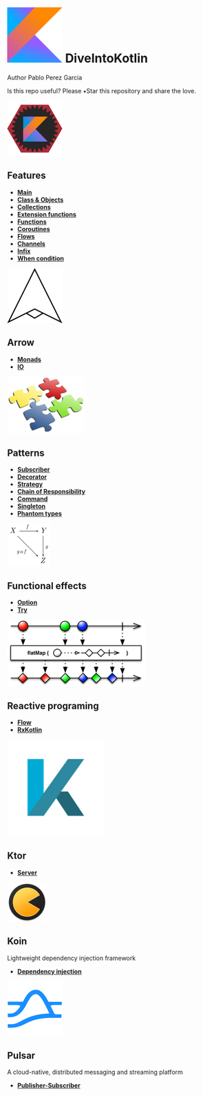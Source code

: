 # ![alt text](img/kotlin.png)  DiveIntoKotlin 

Author Pablo Perez Garcia 

Is this repo useful? Please ⭑Star this repository and share the love.

![alt text](img/features.png) 

## Features 

* **[Main](features/src/main/kotlin/another/package/Main.kt)**
* **[Class & Objects](features/src/main/kotlin/ClassAndObjects.kt)**
* **[Collections](features/src/main/kotlin/Collection.kt)**
* **[Extension functions](features/src/main/kotlin/ExtensionFunction.kt)**
* **[Functions](features/src/main/kotlin/Functions.kt)**
* **[Coroutines](features/src/main/kotlin/Coroutines.kt)**
* **[Flows](features/src/main/kotlin/Flows.kt)**
* **[Channels](features/src/main/kotlin/Channels.kt)**
* **[Infix](features/src/main/kotlin/Infix.kt)**
* **[When condition](features/src/main/kotlin/WhenCondition.kt)**

![alt text](img/arrow.png) 

## Arrow 
* **[Monads](features/src/main/kotlin/arrow/MonadsEffects.kt)**
* **[IO](features/src/main/kotlin/arrow/FunctionalEffects.kt)**

![alt text](img/design.png) 

## Patterns

* **[Subscriber](features/src/main/kotlin/patterns/PublisherClass.kt)**
* **[Decorator](features/src/main/kotlin/patterns/DecoratorPattern.kt)**
* **[Strategy](features/src/main/kotlin/patterns/StrategyPattern.kt)**
* **[Chain of Responsibility](features/src/main/kotlin/patterns/ChainOfResponsibilityPattern.kt)**
* **[Command](features/src/main/kotlin/patterns/CommandPattern.kt)**
* **[Singleton](features/src/main/kotlin/patterns/SingletonPattern.kt)**
* **[Phantom types](features/src/main/kotlin/patterns/PhantomTypes.kt)**

![alt text](img/pure.png) 

## Functional effects

* **[Option](features/src/main/kotlin/monads/OptionMonad.kt)**
* **[Try](features/src/main/kotlin/monads/TryMonad.kt)**

![alt text](img/flatMap.png) 

## Reactive programing

* **[Flow](features/src/main/kotlin/reactive/Flows.kt)**
* **[RxKotlin](features/src/main/kotlin/reactive/RxKotlin.kt)**

![alt text](img/ktor.png) 
## Ktor
* **[Server](features/src/main/kotlin/ktor/Server.kt)**

![alt text](img/koin.png) 

## Koin 

 Lightweight dependency injection framework
 
* **[Dependency injection](features/src/main/kotlin/di/DependencyInjection.kt)**

![alt text](img/pulsar.png) 

## Pulsar 

A cloud-native, distributed messaging and streaming platform
 
* **[Publisher-Subscriber](features/src/main/kotlin/pulsar/PulsarFeature.kt)**

